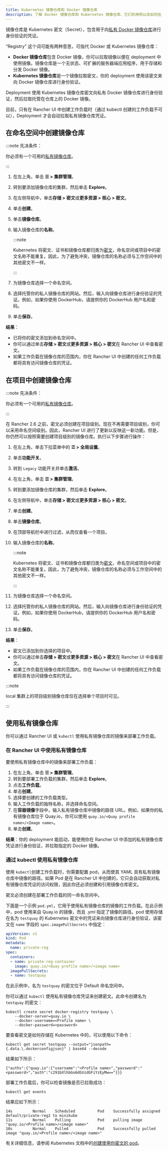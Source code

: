 ```yaml
---
title: Kubernetes 镜像仓库和 Docker 镜像仓库
description: 了解 Docker 镜像仓库和 Kubernetes 镜像仓库、它们的用例以及如何在 Rancher UI 中使用私有镜像仓库
---
```


镜像仓库是 Kubernetes 密文（Secret），包含用于向[私有 Docker 镜像仓库](https://kubernetes.io/docs/tasks/configure-pod-container/pull-image-private-registry/)进行身份验证的凭证。

“Registry” 这个词可能有两种意思，可指代 Docker 或 Kubernetes 镜像仓库：

- **Docker 镜像仓库**包含 Docker 镜像，你可以拉取镜像以便在 deployment 中使用镜像。镜像仓库是一个无状态、可扩展的服务器端应用程序，用于存储和分发 Docker 镜像。
- **Kubernetes 镜像仓库**是一个镜像拉取密文，你的 deployment 使用该密文来向 Docker 镜像仓库进行身份验证。

Deployment 使用 Kubernetes 镜像仓库密文向私有 Docker 镜像仓库进行身份验证，然后拉取托管在仓库上的 Docker 镜像。

目前，只有在 Rancher UI 中创建工作负载时（通过 kubectl 创建的工作负载不可以），Deployment 才会自动拉取私有镜像仓库凭证。

## 在命名空间中创建镜像仓库

:::note 先决条件：

你必须有一个可用的[私有镜像仓库](https://docs.docker.com/registry/deploying/)。

:::

1. 在左上角，单击 **☰ > 集群管理**。
1. 转到要添加镜像仓库的集群，然后单击 **Explore**。
1. 在左侧导航中，单击**存储 > 密文**或**更多资源 > 核心 > 密文**。
1. 单击**创建**。
1. 单击**镜像仓库**。
1. 输入镜像仓库的**名称**。

   :::note

   Kubernetes 将密文、证书和镜像仓库都归类为[密文](https://kubernetes.io/docs/concepts/configuration/secret/)，命名空间或项目中的密文名称不能重复。因此，为了避免冲突，镜像仓库的名称必须与工作空间中的其他密文不一样。

   :::

1. 为镜像仓库选择一个命名空间。
1. 选择托管你的私人镜像仓库的网站。然后，输入向镜像仓库进行身份验证的凭证。例如，如果你使用 DockerHub，请提供你的 DockerHub 用户名和密码。
1. 单击**保存**。

**结果**：

- 已将你的密文添加到命名空间中。
- 你可以通过单击**存储 > 密文**或**更多资源 > 核心 > 密文**在 Rancher UI 中查看密文。
- 如果工作负载在镜像仓库的范围内，你在 Rancher UI 中创建的任何工作负载都将具有访问镜像仓库的凭证。

## 在项目中创建镜像仓库

:::note 先决条件：

你必须有一个可用的[私有镜像仓库](https://docs.docker.com/registry/deploying/)。

:::

在 Rancher 2.6 之前，密文必须创建在项目级别。现在不再需要项目级别，你可以采用命名空间级别。因此，Rancher UI 进行了更新以反映这一新功能。但是，你仍然可以按照需要创建项目级别的镜像仓库。执行以下步骤进行操作：

1. 在左上角，单击下拉菜单中的 **☰ > 全局设置**。
1. 单击**功能开关**。
1. 转到 `Legacy` 功能开关并单击**激活**。
1. 在左上角，单击 **☰ > 集群管理**。
1. 转到要添加镜像仓库的集群，然后单击 **Explore**。
1. 在左侧导航中，单击**存储 > 密文**或**更多资源 > 核心 > 密文**。
1. 单击**创建**。
1. 单击**镜像仓库**。
1. 在顶部导航栏中进行过滤，从而仅查看一个项目。
1. 输入镜像仓库的**名称**。

   :::note

   Kubernetes 将密文、证书和镜像仓库都归类为[密文](https://kubernetes.io/docs/concepts/configuration/secret/)，命名空间或项目中的密文名称不能重复。因此，为了避免冲突，镜像仓库的名称必须与工作空间中的其他密文不一样。

   :::

1. 为镜像仓库选择一个命名空间。
1. 选择托管你的私人镜像仓库的网站。然后，输入向镜像仓库进行身份验证的凭证。例如，如果你使用 DockerHub，请提供你的 DockerHub 用户名和密码。
1. 单击**保存**。

**结果**：

- 密文已添加到你选择的项目中。
- 你可以通过单击**存储 > 密文**或**更多资源 > 核心 > 密文**在 Rancher UI 中查看密文。
- 如果工作负载在镜像仓库的范围内，你在 Rancher UI 中创建的任何工作负载都将具有访问镜像仓库的凭证。

:::note

local 集群上的项目级别镜像仓库仅在选择单个项目时可见。

:::

## 使用私有镜像仓库

你可以通过 Rancher UI 或 `kubectl` 使用私有镜像仓库的镜像来部署工作负载。

### 在 Rancher UI 中使用私有镜像仓库

要使用私有镜像仓库中的镜像来部署工作负载：

1. 在左上角，单击 **☰ > 集群管理**。
1. 转到要部署工作负载的集群，然后单击 **Explore**。
1. 点击**工作负载**。
1. 单击**创建**。
1. 选择要创建的工作负载类型。
1. 输入工作负载的独特名称，并选择命名空间。
1. 在**容器镜像**字段中，输入私有镜像仓库中镜像的路径 URL。例如，如果你的私有镜像仓库位于 Quay.io，你可以使用 `quay.io/<Quay profile name>/<Image name>`。
1. 单击**创建**。

**结果**：你的 deployment 能启动，能使用你在 Rancher UI 中添加的私有镜像仓库凭证进行身份验证，并拉取指定的 Docker 镜像。

### 通过 kubectl 使用私有镜像仓库

使用 `kubectl`创建工作负载时，你需要配置 pod，从而使其 YAML 具有私有镜像仓库中镜像的路径。如果 Pod 是在 Rancher UI 中创建的，它只会自动获取对私有镜像仓库凭证的访问权限，因此你还必须创建和引用镜像仓库密文。

密文必须创建在部署工作负载的同一命名空间中。

下面是一个示例 `pod.yml`，它用于使用私有镜像仓库的镜像的工作负载。在此示例中，pod 使用来自 Quay.io 的镜像，而且 .yml 指定了镜像的路径。pod 使用存储在名为 `testquay` 的 Kubernetes 密文中的凭证来向镜像仓库进行身份验证，该密文在 `name` 字段的 `spec.imagePullSecrets` 中指定：

```yaml
apiVersion: v1
kind: Pod
metadata:
  name: private-reg
spec:
  containers:
  - name: private-reg-container
    image: quay.io/<Quay profile name>/<image name>
  imagePullSecrets:
  - name: testquay
```

在此示例中，名为 `testquay` 的密文位于 Default 命名空间中。

你可以通过 `kubectl` 使用私有镜像仓库凭证来创建密文。此命令创建名为 `testquay` 的密文：

```
kubectl create secret docker-registry testquay \
    --docker-server=quay.io \
    --docker-username=<Profile name> \
    --docker-password=<password>
```

要查看密文是如何存储在 Kubernetes 中的，可以使用以下命令：

```
kubectl get secret testquay --output="jsonpath={.data.\.dockerconfigjson}" | base64 --decode
```

结果如下所示：

```
{"auths":{"quay.io":{"username":"<Profile name>","password":"<password>","auth":"c291bXlhbGo6dGVzdGFiYzEyMw=="}}}
```

部署工作负载后，你可以检查镜像是否已拉取成功：

```
kubectl get events
```
结果应如下所示：
```
14s         Normal    Scheduled          Pod    Successfully assigned default/private-reg2 to minikube
11s         Normal    Pulling            Pod    pulling image "quay.io/<Profile name>/<image name>"
10s         Normal    Pulled             Pod    Successfully pulled image "quay.io/<Profile name>/<image name>"
```

有关详细信息，请参阅 Kubernetes 文档中的[创建使用你密文的 pod](https://kubernetes.io/docs/tasks/configure-pod-container/pull-image-private-registry/#create-a-pod-that-uses-your-secret)。

